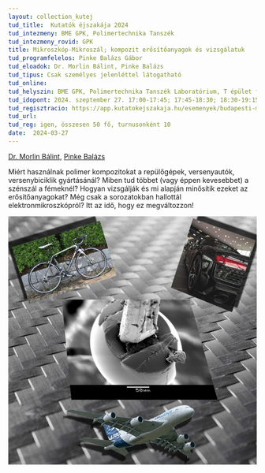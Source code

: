 ```yaml
---
layout: collection_kutej
tud_title:  Kutatók éjszakája 2024
tud_intezmeny: BME GPK, Polimertechnika Tanszék
tud_intezmeny_rovid: GPK
title: Mikroszkóp-Mikroszál; kompozit erősítőanyagok és vizsgálatuk
tud_programfelelos: Pinke Balázs Gábor
tud_eloadok: Dr. Morlin Bálint, Pinke Balázs
tud_tipus: Csak személyes jelenléttel látogatható
tud_online: 
tud_helyszin: BME GPK, Polimertechnika Tanszék Laboratórium, T épület földszint
tud_idopont: 2024. szeptember 27. 17:00-17:45; 17:45-18:30; 18:30-19:15; 19:15-20:00; 20:00-20:45
tud_regisztracio: https://app.kutatokejszakaja.hu/esemenyek/budapesti-muszaki-es-gazdasagtudomanyi-egyetem/mikroszkop-mikroszal-kompozit-erositoanyagok-es-vizsgalatuk-1 
tud_url: 
tud_reg: igen, összesen 50 fő, turnusonként 10
date:  2024-03-27
---
```


[Dr. Morlin Bálint](http://www.pt.bme.hu/munkatarsadatlap.php?id=62kg49hu387647td29786bpccxc96c35466338Bo&l=m), 
[Pinke Balázs](https://tudprog.bme.hu/kutatok_ejszakaja/profilok/pinke_balazs_gabor)

Miért használnak polimer kompozitokat a repülőgépek, versenyautók, versenybiciklik gyártásánál? Miben tud többet (vagy éppen kevesebbet) a szénszál a fémeknél? Hogyan vizsgálják és mi alapján minősítik ezeket az erősítőanyagokat? Még csak a sorozatokban hallottál elektronmikroszkópról? Itt az idő, hogy ez megváltozzon!

![Mikroszkóp-Mikroszál; kompozit erősítőanyagok és vizsgálatuk](../2023/images/MiMi2024_kicsi.jpg)
